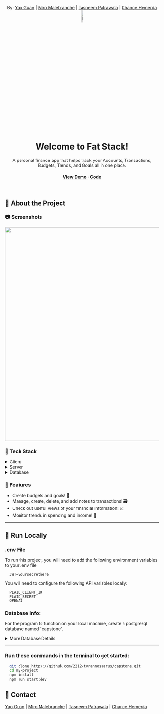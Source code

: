 <div align="center">
By:
<a href="https://www.linkedin.com/in/yaozguan/">Yao Guan</a> |
<a href="https://www.linkedin.com/in/miro-malebranche/">Miro Malebranche</a> |
<a href="https://www.linkedin.com/in/tasneem-patrawala/">Tasneem Patrawala</a> |
<a href="https://www.linkedin.com/in/cshemerda/">Chance Hemerda</a>
   <img src="https://i.imgur.com/vad5L2s.png" alt="logo" width="10%" height="10%" />
  <h1>Welcome to Fat Stack!</h1>
  
  <p>
        A personal finance app that helps track your Accounts, Transactions, Budgets, Trends, and Goals all in one place.
  </p>
   
<h4>
    <a href="https://fat-stack.onrender.com/"> View Demo </a>
  <span> · </span>
    <a href="https://github.com/2212-tyrannosuarus/capstone"> Code </a>
  </h4>
</div>

<br />

<!-- About the Project -->

## :star2: About the Project

<!-- Screenshots -->

### :camera: Screenshots

<div> 
  <img src="https://i.imgur.com/KWG4Kan.png alt="homepage screenshot" width="700" height="auto"" />
</div>

<!-- TechStack -->

### :space_invader: Tech Stack

<details>
  <summary>Client</summary>
  <ul>
    <li><a href="https://reactjs.org/">React.js</a></li>
    <li><a href="https://chakra-ui.com/">Chakra UI</a></li>
    <li><a href="https://redux.js.org/">Redux</a></li>
    <li><a href="https://apexcharts.com/">Apex Charts</a></li>
    <li><a href="https://formidable.com/open-source/victory/docs/victory-chart/">Victory Charts</a></li>
  </ul>
</details>

<details>
  <summary>Server</summary>
  <ul>
    <li><a href="https://nodejs.org/en">Node</a></li>
    <li><a href="https://expressjs.com/">Express.js</a></li>
    <li><a href="https://plaid.com/docs/api/">Plaid</a></li>    
    <li><a href="https://openai.com/">OpenAI</a></li>
  </ul>
</details>

<details>
<summary>Database</summary>
  <ul>
    <li><a href="https://www.postgresql.org/">PostgreSQL</a></li>
    <li><a href="https://sequelize.org/">Sequelize</a></li>
  </ul>
</details>

<!-- Features -->

### :dart: Features

- Create budgets and goals! 🥅
- Manage, create, delete, and add notes to transactions! 🗃️
- Check out useful views of your financial information! 📈
- Monitor trends in spending and income! 💸

<!-- Run Locally -->

---

## :running: Run Locally

### .env File

To run this project, you will need to add the following environment variables to your .env file

```
  JWT=yoursecrethere
```

You will need to configure the following API variables locally:

```
  PLAID_CLIENT_ID
  PLAID_SECRET
  OPENAI
```

### Database Info:

For the program to function on your local machine, create a postgresql database named "capstone".

<details><summary>More Database Details</summary>
In the absence of a DATABASE_URL variable defined in the .env file, the program will connect to the database defined at the following string:

```
postgres://localhost:5432/${databaseName}
```

Here, databaseName is defined as the "name" property from the package.json file. The name of our project is "capstone" as is the name of the database we used for the project.

</details>

---

### Run these commands in the terminal to get started:

```bash
  git clone https://github.com/2212-tyrannosuarus/capstone.git
  cd my-project
  npm install
  npm run start:dev
```

<!-- Contact -->

## :handshake: Contact

<a href="https://www.linkedin.com/in/yaozguan/">Yao Guan</a> |
<a href="https://www.linkedin.com/in/miro-malebranche/">Miro Malebranche</a> |
<a href="https://www.linkedin.com/in/tasneem-patrawala/">Tasneem Patrawala</a> |
<a href="https://www.linkedin.com/in/cshemerda/">Chance Hemerda</a>
